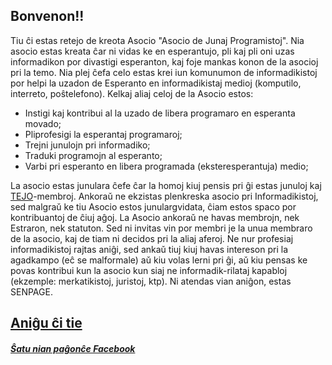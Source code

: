 ## Bonvenon!!

Tiu ĉi estas retejo de kreota Asocio "Asocio de Junaj Programistoj". Nia asocio estas kreata ĉar ni vidas ke en esperantujo, pli kaj pli oni uzas informadikon por divastigi esperanton, kaj foje mankas konon de la asocioj pri la temo. Nia plej ĉefa celo estas krei iun komunumon de informadikistoj por helpi la uzadon de Esperanto en informadikistaj medioj (komputilo, interreto, poŝtelefono). Kelkaj aliaj celoj de la Asocio estos:

- Instigi kaj kontribui al la uzado de libera programaro en esperanta movado;
- Pliprofesigi la esperantaj programaroj;
- Trejni junulojn pri informadiko;
- Traduki programojn al esperanto;
- Varbi pri esperanto en libera programada (eksteresperantuja) medio;

La asocio estas junulara ĉefe ĉar la homoj kiuj pensis pri ĝi estas junuloj kaj [TEJO](www.tejo.org)-membroj. Ankoraǔ ne ekzistas plenkreska asocio pri Informadikistoj, sed malgraǔ ke tiu Asocio estos junulargvidata, ĉiam estos spaco por kontribuantoj de ĉiuj aĝoj. La Asocio ankoraǔ ne havas membrojn, nek Estraron, nek statuton. Sed ni invitas vin por membri je la unua membraro de la asocio, kaj de tiam ni decidos pri la aliaj aferoj. Ne nur profesiaj informadikistoj rajtas aniĝi, sed ankaǔ tiuj kiuj havas intereson pri la agadkampo (eĉ se malformale) aǔ kiu volas lerni pri ĝi, aǔ kiu pensas ke povas kontribui kun la asocio kun siaj ne informadik-rilataj kapabloj (ekzemple: merkatikistoj, juristoj, ktp). Ni atendas vian aniĝon, estas SENPAGE.

## [Aniĝu ĉi tie](http://eepurl.com/cxzzRf)

##### [Ŝatu nian paĝonĉe Facebook](https://www.facebook.com/informadikistoj.org/)
